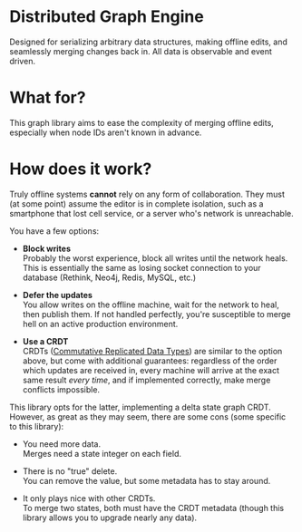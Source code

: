 # Distributed Graph Engine

Designed for serializing arbitrary data structures, making offline edits, and seamlessly merging changes back in. All data is observable and event driven.

# What for?
This graph library aims to ease the complexity of merging offline edits, especially when node IDs aren't known in advance.

# How does it work?
Truly offline systems **cannot** rely on any form of collaboration. They must (at some point) assume the editor is in complete isolation, such as a smartphone that lost cell service, or a server who's network is unreachable.

You have a few options:
 - **Block writes**<br />
 Probably the worst experience, block all writes until the network heals. This is essentially the same as losing socket connection to your database (Rethink, Neo4j, Redis, MySQL, etc.)

 - **Defer the updates**<br />
 You allow writes on the offline machine, wait for the network to heal, then publish them. If not handled perfectly, you're susceptible to merge hell on an active production environment.

 - **Use a CRDT**<br />
 CRDTs ([Commutative Replicated Data Types](https://en.wikipedia.org/wiki/Conflict-free_replicated_data_type)) are similar to the option above, but come with additional guarantees: regardless of the order which updates are received in, every machine will arrive at the exact same result *every time*, and if implemented correctly, make merge conflicts impossible.

This library opts for the latter, implementing a delta state graph CRDT. However, as great as they may seem, there are some cons (some specific to this library):

 - You need more data.<br />
 Merges need a state integer on each field.

 - There is no "true" delete.<br />
 You can remove the value, but some metadata has to stay around.

 - It only plays nice with other CRDTs.<br />
 To merge two states, both must have the CRDT metadata (though this library allows you to upgrade nearly any data).
